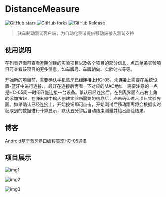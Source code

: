 # DistanceMeasure
[![GitHub stars](https://img.shields.io/github/stars/WithLei/DistanceMeasure.svg)](https://github.com/WithLei/DistanceMeasure/stargazers) [![GitHub forks](https://img.shields.io/github/forks/WithLei/DistanceMeasure.svg)](https://github.com/WithLei/DistanceMeasure/network)
[![GitHub Release](https://img.shields.io/github/release/WithLei/DistanceMeasure/all.svg)](https://github.com/WithLei/DistanceMeasure/releases)

> 驻车制动测试客户端，为自动化测试提供移动端接入测试支持

## 使用说明
在列表界面可查看近期创建的实验项目以及各个项目的部分信息，点击单条实验项目可查看该项目的更多信息，如车牌号、车牌朝向、实验时长等等。

开始新的项目前，需要确认手机蓝牙已经连接上HC-05，未连接上需要在系统设置-蓝牙中进行连接，，最好在连接后再看一下对应的MAC地址，需要注意的一点是HC-05同一时间只能连接一台设备。确认已经连接后，在列表界面点击右上角的添加按钮，在弹出框中输入创建实验所需要的信息后，点击确认进入项目实验界面。如果确认已经连接上，开始按钮即可点击，开始测试后移动距离将会根据实时获取到的数据进行计算显示，默认五分钟后自动结束测量并给出测验结果。

## 博客
[Android基于蓝牙串口编程实现HC-05通讯](https://blog.csdn.net/qq_42895379/article/details/82897510)

## 项目展示
![img1](https://github.com/WithLei/DistanceMeasure/blob/master/screenshots/distanceMeasure(1).png)

![img2](https://github.com/WithLei/DistanceMeasure/blob/master/screenshots/distanceMeasure(2).png)

![img3](https://github.com/WithLei/DistanceMeasure/blob/master/screenshots/distanceMeasure(3).png)

